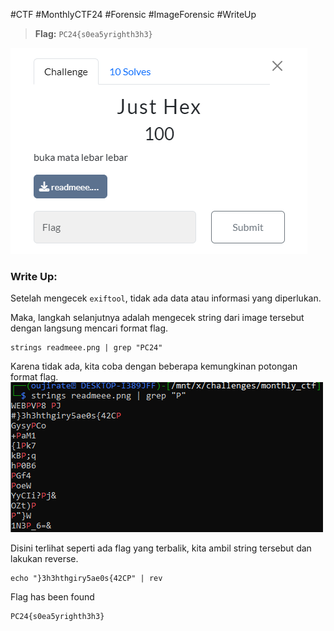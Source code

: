 #CTF #MonthlyCTF24 #Forensic #ImageForensic #WriteUp 

>**Flag:** `PC24{s0ea5yrighth3h3}`

![just_hex00.png](./img/just_hex00.png)
### Write Up:
Setelah mengecek `exiftool`, tidak ada data atau informasi yang diperlukan.

Maka, langkah selanjutnya adalah mengecek string dari image tersebut dengan langsung mencari format flag.
```
strings readmeee.png | grep "PC24"
```

Karena tidak ada, kita coba dengan beberapa kemungkinan potongan format flag.
![just_hex01.png](./img/just_hex01.png)

Disini terlihat seperti ada flag yang terbalik, kita ambil string tersebut dan lakukan reverse.
```
echo "}3h3hthgiry5ae0s{42CP" | rev
```

Flag has been found
```
PC24{s0ea5yrighth3h3}
```